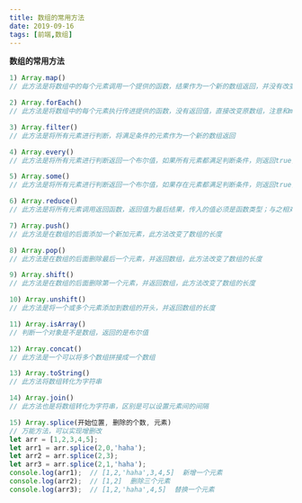 ```yaml
---
title: 数组的常用方法
date: 2019-09-16
tags: [前端,数组]
---
```


**数组的常用方法**

```javascript
1) Array.map()
// 此方法是将数组中的每个元素调用一个提供的函数，结果作为一个新的数组返回，并没有改变原来的数组
```

```javascript
2) Array.forEach()
// 此方法是将数组中的每个元素执行传进提供的函数，没有返回值，直接改变原数组，注意和map方法区分
```

<!-- more -->

```javascript
3) Array.filter()
// 此方法是将所有元素进行判断，将满足条件的元素作为一个新的数组返回
```

```javascript
4) Array.every()
// 此方法是将所有元素进行判断返回一个布尔值，如果所有元素都满足判断条件，则返回true，否则为false
```

```javascript
5) Array.some()
// 此方法是将所有元素进行判断返回一个布尔值，如果存在元素都满足判断条件，则返回true，若所有元素都不满足判断条件，则返回false
```

```javascript
6) Array.reduce()
// 此方法是将所有元素调用返回函数，返回值为最后结果，传入的值必须是函数类型；与之相对应的还有一个Array.reduceRight()方法，区别是这个是从右向左操作的
```

```javascript
7) Array.push()
// 此方法是在数组的后面添加一个新加元素，此方法改变了数组的长度
```

```javascript
8) Array.pop()
// 此方法是在数组的后面删除最后一个元素，并返回数组，此方法改变了数组的长度
```

```javascript
9) Array.shift()
// 此方法是在数组的后面删除第一个元素，并返回数组，此方法改变了数组的长度
```

```javascript
10) Array.unshift()
// 此方法是将一个或多个元素添加到数组的开头，并返回数组的长度
```

```javascript
11) Array.isArray()
// 判断一个对象是不是数组，返回的是布尔值
```

```javascript
12) Array.concat()
// 此方法是一个可以将多个数组拼接成一个数组
```

```javascript
13) Array.toString()
// 此方法将数组转化为字符串
```

```javascript
14) Array.join()
// 此方法也是将数组转化为字符串，区别是可以设置元素间的间隔
```

```javascript
15) Array.splice(开始位置, 删除的个数, 元素)
// 万能方法，可以实现增删改
let arr = [1,2,3,4,5];
let arr1 = arr.splice(2,0,'haha');
let arr2 = arr.splice(2,3);
let arr3 = arr.splice(2,1,'haha');
console.log(arr1);  // [1,2,'haha',3,4,5]  新增一个元素
console.log(arr2);  // [1,2]  删除三个元素
console.log(arr3);  // [1,2,'haha',4,5]  替换一个元素
```
